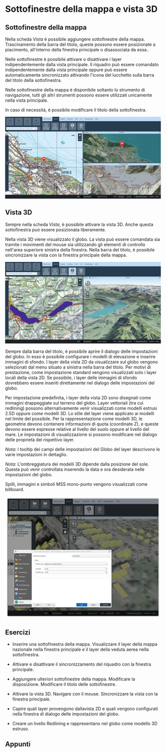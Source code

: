 # Sottofinestre della mappa e vista 3D

##  Sottofinestre della mappa

Nella scheda *Vista* è possibile aggiungere sottofinestre della mappa. Trascinamento della barra del titolo, queste possono essere posizionate a piacimento, all'interno della finestra principale o disassociata da essa..

Nelle sottofinestre è possibile attivare o disattivare i layer indipendentemente dalla vista principale. Il riquadro può essere comandato indipendentemente dalla vista principale oppure può essere automaticamente sincronizzato attivando l'icona del lucchetto sulla barra del titolo della sottofinestra.

Nelle sottofinestre della mappa è disponibile soltanto lo strumento di navigazione, tutti gli altri strumenti possono essere utilizzati unicamente nella vista principale.

In caso di necessità, è possibile modificare il titolo della sottofinestra.

<img src="../media/image13.png" />

## Vista 3D

Sempre nella scheda *Vista*, è possibile attivare la vista 3D. Anche questa sottofinestra può essere posizionata liberamente.

Nella vista 3D viene visualizzato il globo. La vista può essere comandata sia tramite i movimenti del mouse sia utilizzando gli elementi di controllo nell'area superiore sinistra della finestra. Nella barra del titolo, è possibile sincronizzare la vista con la finestra principale della mappa.

<img src="../media/image14.png" />

Sempre dalla barra del titolo, è possibile aprire il dialogo delle impostazioni del globo. In esso è possibile configurare i modelli di elevazione e inserire immagini di sfondo. I layer della vista 2D da visualizzare sul globo vengono selezionati dal menu situato a sinistra nella barra del titolo. Per motivi di prestazione, come impostazione standard vengono visualizzati solo i layer locali della vista 2D. Se possibile, i layer delle immagini di sfondo dovrebbero essere inseriti direttamente nel dialogo delle impostazioni del globo.

Per impostazione predefinita, i layer della vista 2D sono disegnati come immagini drappeggiate sul terreno del globo. Layer vettoriali (tra cui redlining) possono alternativamente venir visualizzati come modelli estrusi 2.5D oppure come modelli 3D. Lo stile del layer viene applicato ai modelli nel limite del possibile. Per la rappresentazione come modelli 3D, le geometrie devono contenere informazioni di quota (coordinate Z), e queste devono essere espresse relative al livello del suolo oppure al livello del mare. Le impostazioni di visualizzazione si possono modificare nel dialogo delle proprietà del rispettivo layer.

*Nota*: I tooltip dei campi delle impostazioni del Globo del layer descrivono le varie impostazioni in dettaglio.

*Nota*: L'ombreggiatura dei modelli 3D dipende dalla posizione del sole. Questa può venir controllata inserendo la data e ora desiderata nelle impostazioni del globo.

Spilli, immagini e simboli MSS mono-punto vengono visualizzati come billboard.

<img src="../media/image15.png" />

## Esercizi

-   Inserire una sottofinestra della mappa. Visualizzare il layer della mappa nazionale nella finestra principale e il layer della veduta aerea nella sottofinestra.

-   Attivare e disattivare il sincronizzamento del riquadro con la finestra principale.

-   Aggiungere ulteriori sottofinestre della mappa. Modificare la disposizione. Modificare il titolo delle sottofinestre.

-   Attivare la vista 3D. Navigare con il mouse. Sincronizzare la vista con la finestra principale.

-   Capire quali layer provengono dallavista 2D e quali vengono configurati nella fines­tra di dialogo delle impostazioni del globo.

-   Creare un livello Redlining e rappresentano nel globo come modello 3D estruso.

## Appunti


